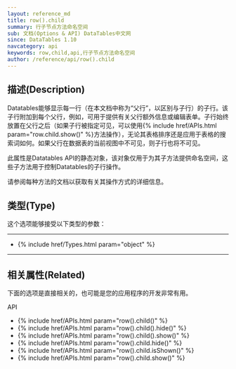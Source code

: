 ```yaml
---
layout: reference_md
title: row().child
summary: 行子节点方法命名空间
sub: 文档(Options & API) DataTables中文网
since: DataTables 1.10
navcategory: api
keywords: row,child,api,行子节点方法命名空间
author: /reference/api/row().child
---
```


## 描述(Description)
Datatables能够显示每一行（在本文档中称为“父行”，以区别与子行）的子行。该子行附加到每个父行，例如，可用于提供有关父行额外信息或编辑表单。子行始终放置在父行之后（如果子行被指定可见，可以使用{% include href/APIs.html param="row.child.show()" %}方法操作），无论其表格排序还是应用于表格的搜索词如何。如果父行在数据表的当前视图中不可见，则子行也将不可见。

此属性是Datatables API的静态对象，该对象仅用于为其子方法提供命名空间，这些子方法用于控制Datatables的子行操作。

请参阅每种方法的文档以获取有关其操作方式的详细信息。


## 类型(Type)
这个选项能够接受以下类型的参数：

---
- {% include href/Types.html param="object" %}
---


## 相关属性(Related)
下面的选项是直接相关的，也可能是您的应用程序的开发非常有用。

API

- {% include href/APIs.html param="row().child()" %}
- {% include href/APIs.html param="row().child().hide()" %}
- {% include href/APIs.html param="row().child().show()" %}
- {% include href/APIs.html param="row().child.hide()" %}
- {% include href/APIs.html param="row().child.isShown()" %}
- {% include href/APIs.html param="row().child.show()" %}

